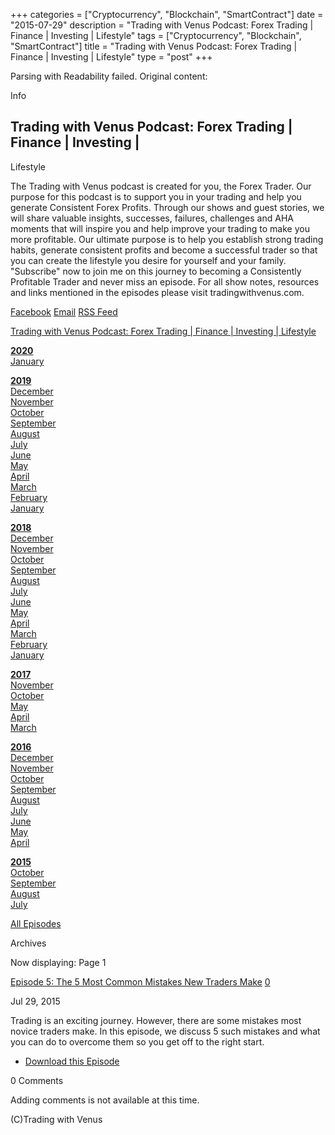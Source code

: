 +++
categories = ["Cryptocurrency", "Blockchain", "SmartContract"]
date = "2015-07-29"
description = "Trading with Venus Podcast: Forex Trading | Finance | Investing | Lifestyle"
tags = ["Cryptocurrency", "Blockchain", "SmartContract"]
title = "Trading with Venus Podcast: Forex Trading | Finance | Investing | Lifestyle"
type = "post"
+++

Parsing with Readability failed. Original content:

Info

## Trading with Venus Podcast: Forex Trading | Finance | Investing |
Lifestyle

The Trading with Venus podcast is created for you, the Forex Trader. Our
purpose for this podcast is to support you in your trading and help you
generate Consistent Forex Profits. Through our shows and guest stories,
we will share valuable insights, successes, failures, challenges and AHA
moments that will inspire you and help improve your trading to make you
more profitable. Our ultimate purpose is to help you establish strong
trading habits, generate consistent profits and become a successful
trader so that you can create the lifestyle you desire for yourself and
your family. "Subscribe" now to join me on this journey to becoming a
Consistently Profitable Trader and never miss an episode. For all show
notes, resources and links mentioned in the episodes please visit
tradingwithvenus.com.

[Facebook][1] [Email][2] [RSS Feed][3]

[Trading with Venus Podcast: Forex Trading | Finance | Investing |
Lifestyle][4]

**[2020][5]**  
[January][6]  
  

  

**[2019][7]**  
[December][8]  
[November][9]  
[October][10]  
[September][11]  
[August][12]  
[July][13]  
[June][14]  
[May][15]  
[April][16]  
[March][17]  
[February][18]  
[January][19]  
  

  

**[2018][20]**  
[December][21]  
[November][22]  
[October][23]  
[September][24]  
[August][25]  
[July][26]  
[June][27]  
[May][28]  
[April][29]  
[March][30]  
[February][31]  
[January][32]  
  

  

**[2017][33]**  
[November][34]  
[October][35]  
[May][36]  
[April][37]  
[March][38]  
  

  

**[2016][39]**  
[December][40]  
[November][41]  
[October][42]  
[September][43]  
[August][44]  
[July][45]  
[June][46]  
[May][47]  
[April][48]  
  

  

**[2015][49]**  
[October][50]  
[September][51]  
[August][52]  
[July][53]  
  

  

[All Episodes][4]

Archives

Now displaying: Page 1

[Episode 5: The 5 Most Common Mistakes New Traders Make][54] [0][55]

Jul 29, 2015

Trading is an exciting journey. However, there are some mistakes most
novice traders make. In this episode, we discuss 5 such mistakes and
what you can do to overcome them so you get off to the right start.



  * [Download this Episode][56]

0 Comments

Adding comments is not available at this time.

(C)Trading with Venus

   [1]: http://facebook.com/TradingwithVenus/ (Facebook)
   [2]: mailto:raman@tradingwithvenus.com (Email)
   [3]: http://tradingwithvenus.libsyn.com/rss (RSS Feed)
   [4]: /
   [5]: /2020
   [6]: /2020/01
   [7]: /2019
   [8]: /2019/12
   [9]: /2019/11
   [10]: /2019/10
   [11]: /2019/09
   [12]: /2019/08
   [13]: /2019/07
   [14]: /2019/06
   [15]: /2019/05
   [16]: /2019/04
   [17]: /2019/03
   [18]: /2019/02
   [19]: /2019/01
   [20]: /2018
   [21]: /2018/12
   [22]: /2018/11
   [23]: /2018/10
   [24]: /2018/09
   [25]: /2018/08
   [26]: /2018/07
   [27]: /2018/06
   [28]: /2018/05
   [29]: /2018/04
   [30]: /2018/03
   [31]: /2018/02
   [32]: /2018/01
   [33]: /2017
   [34]: /2017/11
   [35]: /2017/10
   [36]: /2017/05
   [37]: /2017/04
   [38]: /2017/03
   [39]: /2016
   [40]: /2016/12
   [41]: /2016/11
   [42]: /2016/10
   [43]: /2016/09
   [44]: /2016/08
   [45]: /2016/07
   [46]: /2016/06
   [47]: /2016/05
   [48]: /2016/04
   [49]: /2015
   [50]: /2015/10
   [51]: /2015/09
   [52]: /2015/08
   [53]: /2015/07
   [54]: https://tradingwithvenus.libsyn.com/episode-5-the-5-most-common-mistakes-new-traders-make
   [55]: https://tradingwithvenus.libsyn.com/episode-5-the-5-most-common-mistakes-new-traders-make#comments
   [56]: https://traffic.libsyn.com/secure/tradingwithvenus/Complete_Podcast_Session_5.mp3?dest-id=287641